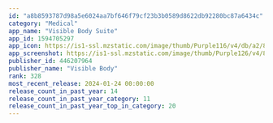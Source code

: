 ```yaml
---
id: "a8b8593787d98a5e6024aa7bf646f79cf23b3b0589d8622db92280bc87a6434c"
category: "Medical"
app_name: "Visible Body Suite"
app_id: 1594705297
app_icon: https://is1-ssl.mzstatic.com/image/thumb/Purple116/v4/db/a2/80/dba280cb-d5e0-09b4-5067-f02e5cbebfb6/AppIcon-1x_U007emarketing-0-7-0-85-220.png/1024x1024bb.png
app_screenshot: https://is1-ssl.mzstatic.com/image/thumb/Purple126/v4/8b/2d/6c/8b2d6cc4-f7cc-85a7-1531-fe16af65376a/408a368f-5175-40e1-b4a9-86a5048c22cc_vb_suite_iphone_6.5_panel_english.png/1242x2688bb.png
publisher_id: 446207964
publisher_name: "Visible Body"
rank: 328
most_recent_release: 2024-01-24 00:00:00
release_count_in_past_year: 14
release_count_in_past_year_category: 11
release_count_in_past_year_top_in_category: 20
---
```

